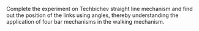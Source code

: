 Complete the experiment on Techbichev straight line mechanism
and find out the position of the links using angles, thereby
understanding the application of four bar mechanisms in the walking
mechanism.